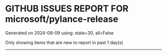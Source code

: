 
# GITHUB ISSUES REPORT FOR microsoft/pylance-release


Generated on 2024-08-09 using: stale=30, all=False


Only showing items that are new to report in past 1 day(s)


---










